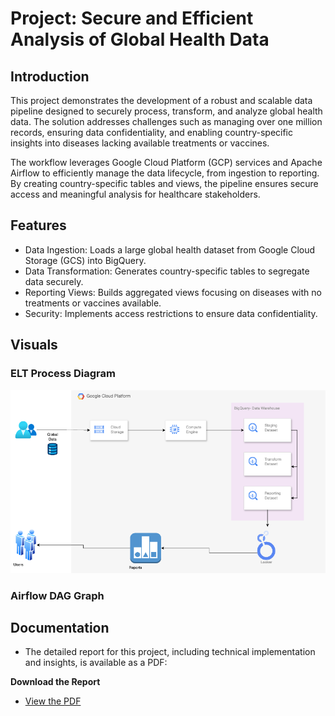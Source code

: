 # Project: Secure and Efficient Analysis of Global Health Data

## Introduction

This project demonstrates the development of a robust and scalable data pipeline designed to securely process, transform, and analyze global health data. The solution addresses challenges such as managing over one million records, ensuring data confidentiality, and enabling country-specific insights into diseases lacking available treatments or vaccines.

The workflow leverages Google Cloud Platform (GCP) services and Apache Airflow to efficiently manage the data lifecycle, from ingestion to reporting. By creating country-specific tables and views, the pipeline ensures secure access and meaningful analysis for healthcare stakeholders.

## Features

- Data Ingestion: Loads a large global health dataset from Google Cloud Storage (GCS) into BigQuery.
- Data Transformation: Generates country-specific tables to segregate data securely.
- Reporting Views: Builds aggregated views focusing on diseases with no treatments or vaccines available.
- Security: Implements access restrictions to ensure data confidentiality.

## Visuals

### ELT Process Diagram
![Alt text](/ELT_Process.png)


### Airflow DAG Graph


## Documentation

- The detailed report for this project, including technical implementation and insights, is available as a PDF:

**Download the Report**
- [View the PDF](/Health_data_Report.pdf)
